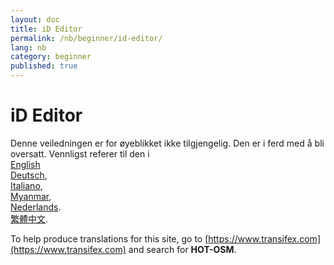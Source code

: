 ```yaml
---
layout: doc
title: iD Editor
permalink: /nb/beginner/id-editor/
lang: nb
category: beginner
published: true
---
```


iD Editor
=============================  

Denne veiledningen er for øyeblikket ikke tilgjengelig. Den er i ferd med å bli oversatt. Vennligst referer til den i  
[English](/en/beginner/id-editor/)    <!--    
[Bahasa Indonesia](/id/beginner/id-editor/),  
[Catalan](/ca/beginner/id-editor/)
[Czech](/cs/beginner/id-editor/), -->  
[Deutsch](/de/beginner/id-editor/),  <!--
[Español](/es/beginner/id-editor/),  
[فارسی](/fa/beginner/id-editor/),  
[Français](/fr/beginner/id-editor/),  
[Hrvatski](/hr/beginner/id-editor/),-->	  
[Italiano](/it/beginner/id-editor/),  <!--
[日本語](/ja/beginner/id-editor/),-->  
[Myanmar](/my/beginner/id-editor/),<!--
[Norsk](/nb/beginner/id-editor/),-->  
[Nederlands](/nl_NL/beginner/id-editor/).<!--  
[Português](/pt/beginner/id-editor/),  
[Русский](/ru/beginner/id-editor/),  
[Kiswahili](/sw/beginner/id-editor/), 
[Slovenian](/sl/beginner/id-editor/),  
[Shqip](/sq/beginner/id-editor/),  
[Українська](/uk/beginner/id-editor/), 
[简体中文](/zh_CN/beginner/id-editor/).-->  
[繁體中文](/zh_TW/beginner/id-editor/).

To help produce translations for this site, go to [https://www.transifex.com](https://www.transifex.com) and search for **HOT-OSM**.
